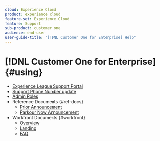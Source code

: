 ```yaml
---
cloud: Experience Cloud
product: experience cloud
feature-set: Experience Cloud
feature: Support
sub-product: customer one
audience: end-user
user-guide-title: "[!DNL Customer One for Enterprise] Help"
---
```


# [!DNL Customer One for Enterprise] {#using}

+ [Experience League Support Portal](home.md)
+ [Support Phone Number update](phone-numbers.md)
+ [Admin Roles](admin-roles.md)
+ Reference Documents {#ref-docs}
  + [Prior Announcement](intro-customer-support.md)
  + [Parkour Now Announcement](parkour-now.md)
+ Workfront Documents {#workfront}
  + [Overview](overview.md)
  + [Landing](landing.md)
  + [FAQ](faq.md)

